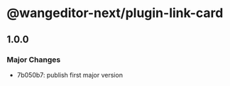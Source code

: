 # @wangeditor-next/plugin-link-card

## 1.0.0

### Major Changes

- 7b050b7: publish first major version
